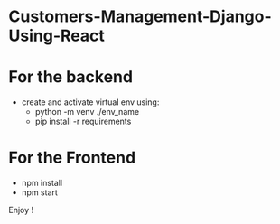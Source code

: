 # Customers-Management-Django-Using-React

# For the backend
- create and activate virtual env using:
  - python -m venv ./env_name
  - pip install -r requirements  
    
# For the Frontend
- npm install 
- npm start

Enjoy !